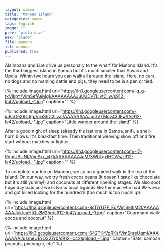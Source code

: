 ```yaml
---
layout: samoa
title: "Manono Island"
categories: samoa
tags: English
image: ""
prev: "piula-cave"
nex: "plane"
file: manono
isl: manono
published: true
---
```


Alaimoana and Lise drive us personally to the wharf for Manono Island. It's the third biggest island in Samoa but it's much smaller than Savaii and Upolu. Within two hours you can walk all around the island. Here, no cars, no dogs and no roaming cattle and pigs, they need to be in a pen or tied.


{% include image.html url="https://lh3.googleusercontent.com/-q_g-txVlkpY/VimSefA6MgI/AAAAAAAAJuU/JDV7LIvtC_w/s912-Ic42/upload_-1.jpg" caption="" %} 

{% include image.html url="https://lh3.googleusercontent.com/-iuBcOeX9C6g/VimShC2LvaI/AAAAAAAAJuc/VTMcv43JFwA/s912-Ic42/upload_-1.jpg" caption="Little wander around the island" %}

After a good night of sleep (already the last one in Samoa, snif), a shell-horn blows: it's breakfast time. Then traditional weaving show off and fire start without matches or lighter.

{% include image.html url="https://lh3.googleusercontent.com/-l7-RgmUBUNI/VimSax_xl7I/AAAAAAAAJuM/3WbTgxIHCWs/s912-Ic42/upload_-1.jpg" caption="" %}

To complete our trip on Manono, we go on a guided walk to the top of the island. On our way, we try fresh cocoa beans (it doesn't taste like chocolate but it's still yummy!) and coconuts at different ripening stages. We also spot huge day bats and we listen to local legends like the man who had 99 wives and got killed looking for the hundredth (too much is too much! :p).

{% include image.html url="https://lh3.googleusercontent.com/-8sTiYU7F_Eo/VimSktIjM2I/AAAAAAAAJuk/caHtQs2M25g/s912-Ic42/upload_-1.jpg" caption="Gourmand walk: cocoa and coconut" %}

{% include image.html url="https://lh3.googleusercontent.com/-642TKrVgRKs/VimSnreUqmI/AAAAAAAAJus/neUE9O32Zr0/s912-Ic42/upload_-1.jpg" caption="Bats, samoan peanuts, pineapple, etc" %}
